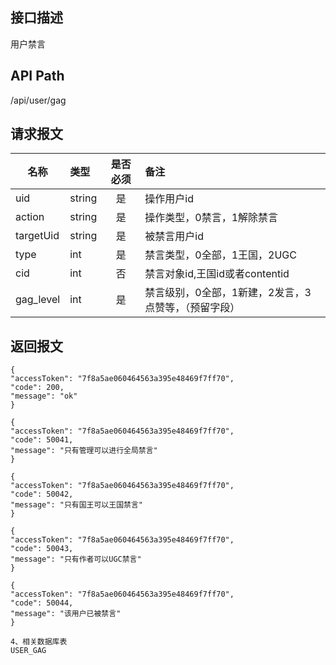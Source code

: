 ## 接口描述
用户禁言
## API Path
/api/user/gag
## 请求报文
|名称         |类型           |是否必须   |备注                                 |
|-------------|:--------------|:---------:|:------------------------------------|
|uid    |string    |是    |操作用户id    |
|action    |string    |是    |操作类型，0禁言，1解除禁言    |
|targetUid    |string    |是    |被禁言用户id    |
|type    |int    |是    |禁言类型，0全部，1王国，2UGC    |
|cid    |int    |否    |禁言对象id,王国id或者contentid    |
|gag_level    |int    |是    |禁言级别，0全部，1新建，2发言，3点赞等，（预留字段）    |
## 返回报文
    {
    "accessToken": "7f8a5ae060464563a395e48469f7ff70",
    "code": 200,
    "message": "ok"
    }
    
    {
    "accessToken": "7f8a5ae060464563a395e48469f7ff70",
    "code": 50041,
    "message": "只有管理可以进行全局禁言"
    }
    
    {
    "accessToken": "7f8a5ae060464563a395e48469f7ff70",
    "code": 50042,
    "message": "只有国王可以王国禁言"
    }
    
    {
    "accessToken": "7f8a5ae060464563a395e48469f7ff70",
    "code": 50043,
    "message": "只有作者可以UGC禁言"
    }
    
    {
    "accessToken": "7f8a5ae060464563a395e48469f7ff70",
    "code": 50044,
    "message": "该用户已被禁言"
    }
    
    4、相关数据库表
    USER_GAG
    
